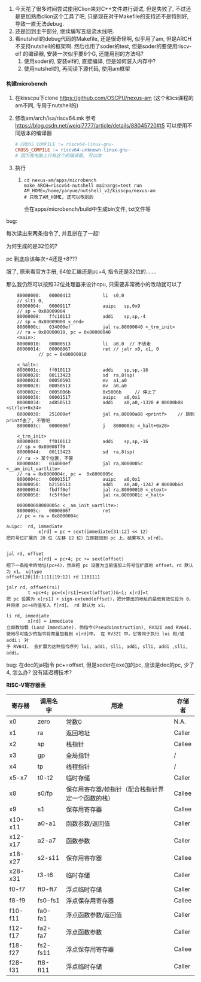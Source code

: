 1. 今天花了很多时间尝试使用Clion来对C++文件进行调试, 但是失败了, 不过还是更加熟悉clion这个工具了吧, 只是现在对于Makefile的支持还不是特别好, 导致一直无法debug.
2. 还是回到主干部分, 继续编写五级流水线吧.
3. 看nutshell的debug代码的Makefile, 还是很奇怪啊, 似乎用了am, 但是ARCH不支持nutshell的框架啊. 然后也用了soder的test, 但是soder的要使用riscv-elf 的编译器, 安装一次似乎要6个G, 还能用别的方法吗?
   1. 使用soder的, 安装elf的, 直接编译, 但是如何装入内存中?
   2. 使用nutshell的, 再阅读下源代码, 使用am框架



#### 构建microbench

1. 在kisscpu下clone <https://github.com/OSCPU/nexus-am>  (这个和ics课程的am不同, 专用于nutshell的)

2. 修改am/arch/isa/riscv64.mk  参考<https://blog.csdn.net/weiqi7777/article/details/88045720#t5> 可以使用不同版本的编译器

   ```makefile
   # CROSS_COMPILE := riscv64-linux-gnu-
   CROSS_COMPILE := riscv64-unknown-linux-gnu-
   # 因为我电脑上只有这个的编译器, 可以改
   ```

3. 执行

   1. ```
      cd nexus-am/apps/microbench
      make ARCH=riscv64-nutshell mainargs=test run AM_HOME=/home/yanyue/nutshell_v2/kisscpu/nexus-am
      # 只改了AM_HOME, 还可以改别的
      ```

      会在apps/microbench/build中生成bin文件, txt文件等



bug:

每次读出来两条指令了, 并且拼在了一起!

为何生成的是32位的?

pc 到底应该每次+4还是+8???   

服了, 原来看官方手册, 64位汇编还是pc+4, 指令还是32位的.......

那么我仍然可以按照32位处理器来设计cpu, 只需要非常微小的改动就可以了

```
	80000000:	00000413          	li	s0,0
	// slti 0,
    80000004:	00009117          	auipc	sp,0x9
    // sp = 0x80009004
    80000008:	ffc10113          	addi	sp,sp,-4 
    // sp = 0x80009000 <_end>
    8000000c:	034000ef          	jal	ra,80000040 <_trm_init>
    // ra = 0x80000010, pc = 0x80000040
 	<main>:
    80000010:	00000513          	li	a0,0  // 不该走
    80000014:	00008067          	ret	// jalr x0, x1, 0
    		// pc = 0x80000010
    
	<_halt>:
    8000001c:	ff010113          	addi	sp,sp,-16
    80000020:	00113423          	sd	ra,8(sp)
    80000024:	00050593          	mv	a1,a0
    80000028:	00050513          	mv	a0,a0
    8000002c:	0005006b          	0x5006b		// 停止了
    80000030:	00001517          	auipc	a0,0x1
    80000034:	ad850513          	addi	a0,a0,-1320 # 80000b08 <strlen+0x34>
    80000038:	251000ef          	jal	ra,80000a88 <printf>	// 跳到printf去了, 不管吧
    8000003c:	0000006f          	j	8000003c <_halt+0x20>
    
    <_trm_init>
    80000040:	ff010113          	addi	sp,sp,-16
    // sp = 0x80008ff0
    80000044:	00113423          	sd	ra,8(sp)
    // ra -> 某个位置, 不管
    80000048:	014000ef          	jal	ra,8000005c <__am_init_uartlite>
    // ra = 0x8000004c, pc =  0x8000005c
    8000004c:	00001517          	auipc	a0,0x1
    80000050:	b2150513          	addi	a0,a0,-1247 # 80000b6d 
    80000054:	fbdff0ef          	jal	ra,80000010 <_etext>
    80000058:	fc5ff0ef          	jal	ra,8000001c <_halt>
    
    000000008000005c <__am_init_uartlite>:
    8000005c:	00008067          	ret
    // pc = ra = 0x8000004c
```



```
auipc:  rd, immediate 
			x[rd] = pc + sext(immediate[31:12] << 12)
把符号位扩展的 20 位（左移 12 位）立即数加到 pc 上，结果写入 x[rd]。


jal rd, offset 
			x[rd] = pc+4; pc += sext(offset)
把下一条指令的地址(pc+4)，然后把 pc 设置为当前值加上符号位扩展的 offset。rd 默认为 x1。 ujtype
offset[20|10:1|11|19:12] rd 1101111

jalr rd, offset(rs1) 
		t =pc+4; pc=(x[rs1]+sext(offset))&~1; x[rd]=t
把 pc 设置为 x[rs1] + sign-extend(offset)，把计算出的地址的最低有效位设为 0，并将原 pc+4的值写入 f[rd]。 rd 默认为 x1。

li rd, immediate 
		x[rd] = immediate
立即数加载 (Load Immediate). 伪指令(Pseudoinstruction), RV32I and RV64I.
使用尽可能少的指令将常量加载到 x[rd]中。 在 RV32I 中，它等同于执行 lui 和/或 addi； 对
于 RV64I， 会扩展为这种指令序列 lui, addi, slli, addi, slli, addi ,slli, addi。
```




bug: 在dec的jal指令 pc+=offset, 但是soder在exe加的pc, 应该是dec的pc, 少了4, 怎么办? 没有延迟槽技术?



**RISC-V寄存器表**

| 寄存器  | 调用名字 | 用途                                              | 存储者 |
| ------- | -------- | ------------------------------------------------- | ------ |
| x0      | zero     | 常数0                                             | N.A.   |
| x1      | ra       | 返回地址                                          | Caller |
| x2      | sp       | 栈指针                                            | Callee |
| x3      | gp       | 全局指针                                          | /      |
| x4      | tp       | 线程指针                                          | /      |
| x5-x7   | t0-t2    | 临时存储                                          | Caller |
| x8      | s0/fp    | 保存用寄存器/帧指针（配合栈指针界定一个函数的栈） | Callee |
| x9      | s1       | 保存用寄存器                                      | Callee |
| x10-x11 | a0-a1    | 函数参数/返回值                                   | Caller |
| x12-x17 | a2-a7    | 函数参数                                          | Caller |
| x18-x27 | s2-s11   | 保存用寄存器                                      | Callee |
| x28-x31 | t3-t6    | 临时存储                                          | Caller |
| f0-f7   | ft0-ft7  | 浮点临时存储                                      | Caller |
| f8-f9   | fs0-fs1  | 浮点保存用寄存器                                  | Callee |
| f10-f11 | fa0-fa1  | 浮点函数参数/返回值                               | Caller |
| f12-f17 | fa2-fa7  | 浮点函数参数                                      | Caller |
| f18-f27 | fs2-fs11 | 浮点保存用寄存器                                  | Callee |
| f28-f31 | ft8-ft11 | 浮点临时存储                                      | Caller |

